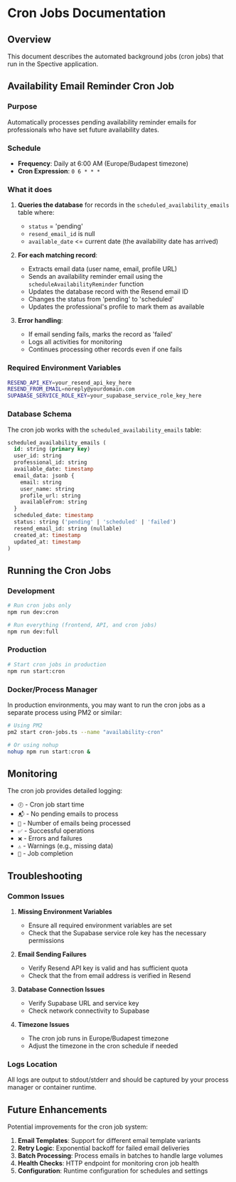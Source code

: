 # Cron Jobs Documentation

## Overview

This document describes the automated background jobs (cron jobs) that run in the Spective  application.

## Availability Email Reminder Cron Job

### Purpose
Automatically processes pending availability reminder emails for professionals who have set future availability dates.

### Schedule
- **Frequency**: Daily at 6:00 AM (Europe/Budapest timezone)
- **Cron Expression**: `0 6 * * *`

### What it does

1. **Queries the database** for records in the `scheduled_availability_emails` table where:
   - `status` = 'pending'
   - `resend_email_id` is null
   - `available_date` <= current date (the availability date has arrived)

2. **For each matching record**:
   - Extracts email data (user name, email, profile URL)
   - Sends an availability reminder email using the `scheduleAvailabilityReminder` function
   - Updates the database record with the Resend email ID
   - Changes the status from 'pending' to 'scheduled'
   - Updates the professional's profile to mark them as available

3. **Error handling**:
   - If email sending fails, marks the record as 'failed'
   - Logs all activities for monitoring
   - Continues processing other records even if one fails

### Required Environment Variables

```bash
RESEND_API_KEY=your_resend_api_key_here
RESEND_FROM_EMAIL=noreply@yourdomain.com
SUPABASE_SERVICE_ROLE_KEY=your_supabase_service_role_key_here
```

### Database Schema

The cron job works with the `scheduled_availability_emails` table:

```sql
scheduled_availability_emails (
  id: string (primary key)
  user_id: string
  professional_id: string
  available_date: timestamp
  email_data: jsonb {
    email: string
    user_name: string
    profile_url: string
    availableFrom: string
  }
  scheduled_date: timestamp
  status: string ('pending' | 'scheduled' | 'failed')
  resend_email_id: string (nullable)
  created_at: timestamp
  updated_at: timestamp
)
```

## Running the Cron Jobs

### Development
```bash
# Run cron jobs only
npm run dev:cron

# Run everything (frontend, API, and cron jobs)
npm run dev:full
```

### Production
```bash
# Start cron jobs in production
npm run start:cron
```

### Docker/Process Manager
In production environments, you may want to run the cron jobs as a separate process using PM2 or similar:

```bash
# Using PM2
pm2 start cron-jobs.ts --name "availability-cron"

# Or using nohup
nohup npm run start:cron &
```

## Monitoring

The cron job provides detailed logging:

- `🕖` - Cron job start time
- `📬` - No pending emails to process
- `📧` - Number of emails being processed
- `✅` - Successful operations
- `❌` - Errors and failures
- `⚠️` - Warnings (e.g., missing data)
- `🎉` - Job completion

## Troubleshooting

### Common Issues

1. **Missing Environment Variables**
   - Ensure all required environment variables are set
   - Check that the Supabase service role key has the necessary permissions

2. **Email Sending Failures**
   - Verify Resend API key is valid and has sufficient quota
   - Check that the from email address is verified in Resend

3. **Database Connection Issues**
   - Verify Supabase URL and service key
   - Check network connectivity to Supabase

4. **Timezone Issues**
   - The cron job runs in Europe/Budapest timezone
   - Adjust the timezone in the cron schedule if needed

### Logs Location
All logs are output to stdout/stderr and should be captured by your process manager or container runtime.

## Future Enhancements

Potential improvements for the cron job system:

1. **Email Templates**: Support for different email template variants
2. **Retry Logic**: Exponential backoff for failed email deliveries
3. **Batch Processing**: Process emails in batches to handle large volumes
4. **Health Checks**: HTTP endpoint for monitoring cron job health
5. **Configuration**: Runtime configuration for schedules and settings
